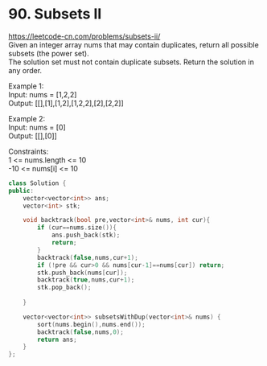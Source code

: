 # 90. Subsets II
https://leetcode-cn.com/problems/subsets-ii/   
Given an integer array nums that may contain duplicates, return all possible subsets (the power set).  
The solution set must not contain duplicate subsets. Return the solution in any order.  

Example 1:   
Input: nums = [1,2,2]  
Output: [[],[1],[1,2],[1,2,2],[2],[2,2]]  

Example 2:  
Input: nums = [0]  
Output: [[],[0]]  

Constraints:  
1 <= nums.length <= 10  
-10 <= nums[i] <= 10  

``` cpp
class Solution {
public:
    vector<vector<int>> ans;
    vector<int> stk;

    void backtrack(bool pre,vector<int>& nums, int cur){
        if (cur==nums.size()){
            ans.push_back(stk);
            return;
        }
        backtrack(false,nums,cur+1);  
        if (!pre && cur>0 && nums[cur-1]==nums[cur]) return;
        stk.push_back(nums[cur]);
        backtrack(true,nums,cur+1);
        stk.pop_back();
        
    }

    vector<vector<int>> subsetsWithDup(vector<int>& nums) {
        sort(nums.begin(),nums.end());
        backtrack(false,nums,0);
        return ans;
    }
};
```
